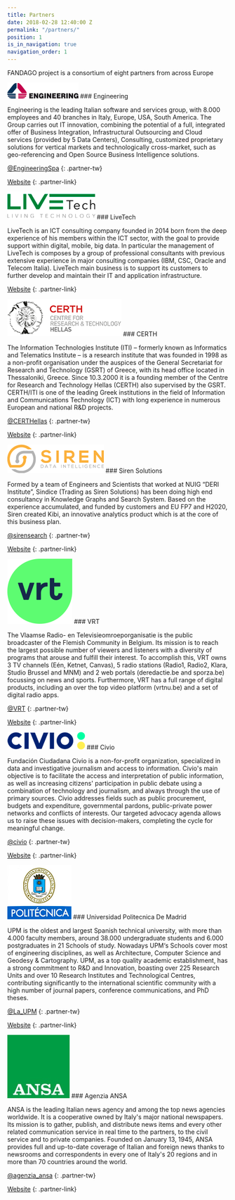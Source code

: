 ```yaml
---
title: Partners
date: 2018-02-28 12:40:00 Z
permalink: "/partners/"
position: 1
is_in_navigation: true
navigation_order: 1
---
```


<p class="lead">FANDAGO project is a consortium of eight partners from across Europe</p>

<div class="partner" markdown="1">
<img src="/assets/img/partners/engineering.png" alt="Engineering">
### Engineering

Engineering is the leading Italian software and services group, with 8.000 employees and 40 branches in Italy, Europe, USA, South America.
The Group carries out IT innovation, combining the potential of a full, integrated offer of Business Integration, Infrastructural Outsourcing and Cloud services (provided by 5 Data Centers), Consulting, customized proprietary solutions for vertical markets and technologically cross-market, such as geo-referencing and Open Source Business Intelligence solutions.

[@EngineeringSpa](https://twitter.com/EngineeringSpa)
{: .partner-tw}

[Website](http://www.eng.it/)
{: .partner-link}
</div>
<div class="partner" markdown="1">
<img src="/assets/img/partners/live-tech.png" alt="LiveTech">
### LiveTech

LiveTech is an ICT consulting company founded in 2014 born from the deep experience of his members within the ICT sector, with the goal to provide support within digital, mobile, big data. In particular the management of LiveTech is composes by a group of professional consultants with previous extensive experience in major consulting companies (IBM, CSC, Oracle and Telecom Italia). LiveTech main business is to support its customers to further develop and maintain their IT and application infrastructure.

[Website](http://www.ilivetech.it/)
{: .partner-link}
</div>
<div class="partner" markdown="1">
<img src="/assets/img/partners/certh.png" alt="CERTH Centre for Research and Technology Hellas">
### CERTH

The Information Technologies Institute (ITI) – formerly known as Informatics and Telematics Institute – is a research institute that was founded in 1998 as a non-profit organisation under the auspices of the General Secretariat for Research and Technology (GSRT) of Greece, with its head office located in Thessaloniki, Greece. Since 10.3.2000 it is a founding member of the Centre for Research and Technology Hellas (CERTH) also supervised by the GSRT. CERTH/ITI is one of the leading Greek institutions in the field of Information and Communications Technology (ICT) with long experience in numerous European and national R&D projects.

[@CERTHellas](https://twitter.com/CERTHellas)
{: .partner-tw}

[Website](https://www.certh.gr/)
{: .partner-link}
</div>
<div class="partner" markdown="1">
<img src="/assets/img/partners/siren.png" alt="Siren Solutions">
### Siren Solutions

Formed by a team of Engineers and Scientists that worked at NUIG “DERI Institute”, Sindice (Trading as Siren Solutions) has been doing high end consultancy in Knowledge Graphs and Search System. Based on the experience accumulated, and funded by customers and EU FP7 and H2020, Siren created Kibi, an innovative analytics product which is at the core of this business plan.

[@sirensearch](https://twitter.com/sirensearch)
{: .partner-tw}

[Website](https://siren.io/)
{: .partner-link}
</div>
<div class="partner" markdown="1">
<img src="/assets/img/partners/vrt.svg" alt="VRT - Vlaamse Radio- en Televisieomroeporganisatie">
### VRT

The Vlaamse Radio- en Televisieomroeporganisatie is the public broadcaster of the Flemish Community in Belgium. Its mission is to reach the largest possible number of viewers and listeners with a diversity of programs that arouse and fulfill their interest. To accomplish this, VRT owns 3 TV channels (Eén, Ketnet, Canvas), 5 radio stations (Radio1, Radio2, Klara, Studio Brussel and MNM) and 2 web portals (deredactie.be and sporza.be) focussing on news and sports. Furthermore, VRT has a full range of digital products, including an over the top video platform (vrtnu.be) and a set of digital radio apps.

[@VRT](https://twitter.com/VRT)
{: .partner-tw}

[Website](https://www.vrt.be/nl/)
{: .partner-link}
</div>
<div class="partner" markdown="1">
<img src="/assets/img/partners/civio.png" alt="Civio">
### Civio

Fundación Ciudadana Civio is a non-for-profit organization, specialized in data and investigative journalism and access to information. Civio's main objective is to facilitate the access and interpretation of public information, as well as increasing citizens' participation in public debate using a combination of technology and journalism, and always through the use of primary sources. Civio addresses fields such as public procurement, budgets and expenditure, governmental pardons, public-private power networks and conflicts of interests. Our targeted advocacy agenda allows us to raise these issues with decision-makers, completing the cycle for meaningful change.

[@civio](https://twitter.com/civio)
{: .partner-tw}

[Website](civio.es)
{: .partner-link}
</div>
<div class="partner" markdown="1">
<img src="/assets/img/partners/politecnica.jpg" alt="Universidad Politecnica De Madrid">
### Universidad Politecnica De Madrid

UPM is the oldest and largest Spanish technical university, with more than 4.000 faculty members, around 38.000 undergraduate students and 6.000 postgraduates in 21 Schools of study. Nowadays UPM‘s Schools cover most of engineering disciplines, as well as Architecture, Computer Science and Geodesy & Cartography. UPM, as a top quality academic establishment, has a strong commitment to R&D and Innovation, boasting over 225 Research Units and over 10 Research Institutes and Technological Centres, contributing significantly to the international scientific community with a high number of journal papers, conference communications, and PhD theses.

[@La_UPM](https://twitter.com/La_UPM)
{: .partner-tw}

[Website](http://www.upm.es/)
{: .partner-link}
</div>
<div class="partner" markdown="1">
<img src="/assets/img/partners/ansa.jpg" alt="Agenzia ANSA">
### Agenzia ANSA

ANSA is the leading Italian news agency and among the top news agencies worldwide. It is a cooperative owned by Italy's major national newspapers. Its mission is to gather, publish, and distribute news items and every other related communication service in real time to the partners, to the civil service and to private companies. Founded on January 13, 1945, ANSA provides full and up-to-date coverage of Italian and foreign news thanks to newsrooms and correspondents in every one of Italy's 20 regions and in more than 70 countries around the world.

[@agenzia_ansa](https://twitter.com/agenzia_ansa)
{: .partner-tw}

[Website](http://www.ansa.it/)
{: .partner-link}
</div>
